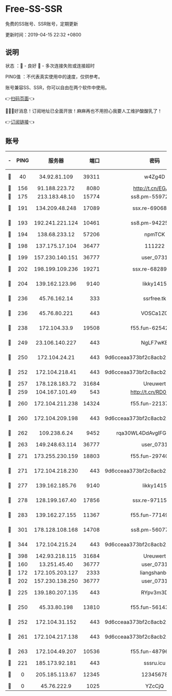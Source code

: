 # Free-SS-SSR

免费的SS账号、SSR账号，定期更新

更新时间：2019-04-15 22:32 +0800

## 说明

状态     ：🙂 - 良好 🙁 - 多次连接失败或连接超时

PING值   ：不代表真实使用中的速度，仅供参考。

账号兼容SS、SSR，你可以自由在两个软件中使用。

👉[扫码页面](https://liesauer.github.io/Free-SS-SSR/)👈

🎉🎉🎉好消息！订阅地址已全面开放！麻麻再也不用担心我要人工维护酸酸乳了！

👉[订阅链接](https://www.liesauer.net/yogurt/subscribe?ACCESS_TOKEN=DAYxR3mMaZAsaqUb)👈

## 账号

|-|PING|服务器|端口|密码|加密方式|区域|
|:----:|:----:|:-----:|-----:|:----:|:----:|:----:|
|🙂|40|34.92.81.109|39311|w4Zg4D|chacha20-ietf|US|
|🙂|156|91.188.223.72|8080|http://t.cn/EGJIyrl|rc4-md5|RU|
|🙂|175|213.183.48.10|15774|ss8.pm-55972403|rc4-md5|RU|
|🙂|191|134.209.48.248|17089|ssx.re-69068513|aes-256-cfb|US|
|🙂|193|192.241.221.124|10461|ss8.pm-94225903|aes-256-cfb|US|
|🙂|194|138.68.233.12|57206|npmTCK|rc4-md5|US|
|🙂|198|137.175.17.104|36477|111222|aes-256-cfb|US|
|🙂|199|157.230.140.151|36777|user_0731|chacha20|US|
|🙂|202|198.199.109.236|19271|ssx.re-68289333|aes-256-cfb|US|
|🙂|204|139.162.123.96|9140|likky1415|aes-256-cfb|JP|
|🙂|236|45.76.162.14|333|ssrfree.tk|aes-256-cfb|SG|
|🙂|236|45.76.80.221|443|VOSCa1ZG|aes-256-cfb|DE|
|🙂|238|172.104.33.9|19508|f55.fun-62542017|aes-256-cfb|SG|
|🙂|249|23.106.140.227|443|NgLF7wKB|aes-256-cfb|US|
|🙂|250|172.104.24.21|443|9d6cceaa373bf2c8acb22e60b6a58be6|aes-256-cfb|US|
|🙂|252|172.104.218.41|443|9d6cceaa373bf2c8acb22e60b6a58be6|aes-256-cfb|US|
|🙂|257|178.128.183.72|31684|Ureuwert|chacha20|US|
|🙂|259|104.167.101.49|543|http://t.cn/RD0D7sx|rc4-md5|CA|
|🙂|260|172.104.211.238|14324|f55.fun-22137524|aes-256-cfb|US|
|🙂|260|172.104.209.198|443|9d6cceaa373bf2c8acb22e60b6a58be6|aes-256-cfb|US|
|🙂|262|109.238.6.24|9452|rqa30WL4DdAvgIFG6Fs3znzTa|aes-256-cfb|FR|
|🙂|263|149.248.63.114|36777|user_0731|chacha20|CA|
|🙂|271|173.255.230.159|18803|f55.fun-29740639|aes-256-cfb|US|
|🙂|271|172.104.218.230|443|9d6cceaa373bf2c8acb22e60b6a58be6|aes-256-cfb|US|
|🙂|277|139.162.185.76|9140|likky1415|aes-256-cfb|DE|
|🙂|278|128.199.167.40|17856|ssx.re-97115769|aes-256-cfb|SG|
|🙂|283|139.162.27.155|11367|f55.fun-77149220|aes-256-cfb|SG|
|🙂|301|178.128.108.168|14708|ss8.pm-56077584|aes-256-cfb|SG|
|🙂|344|172.104.215.24|443|9d6cceaa373bf2c8acb22e60b6a58be6|aes-256-cfb|US|
|🙂|398|142.93.218.115|31684|Ureuwert|chacha20|IN|
|🙂|160|13.251.45.40|36777|user_0731|chacha20|SG|
|🙂|172|172.105.203.127|2333|liangshanbo|chacha20|JP|
|🙂|202|157.230.138.250|36777|user_0731|chacha20|US|
|🙂|225|139.180.207.135|443|RYpv3m3D|aes-256-cfb|JP|
|🙂|250|45.33.80.198|13810|f55.fun-56143757|aes-256-cfb|US|
|🙂|252|172.104.31.152|443|9d6cceaa373bf2c8acb22e60b6a58be6|aes-256-cfb|US|
|🙂|261|172.104.217.138|443|9d6cceaa373bf2c8acb22e60b6a58be6|aes-256-cfb|US|
|🙂|263|172.104.49.207|10536|f55.fun-48796912|aes-256-cfb|SG|
|🙁|221|185.173.92.181|443|sssru.icu|rc4-md5|RU|
|🙁|0|205.185.113.67|12345|12345678|aes-256-cfb|US|
|🙁|0|45.76.222.9|1025|YZcCjQ|rc4-md5|JP|
